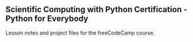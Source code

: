 ## Scientific Computing with Python Certification - Python for Everybody 

Lesson notes and project files for the freeCodeCamp course.